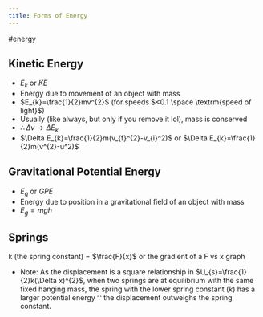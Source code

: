 ```yaml
---
title: Forms of Energy
---
```

#energy

## Kinetic Energy
- $E_{k}$ or $KE$
- Energy due to movement of an object with mass
- $E_{k}=\frac{1}{2}mv^{2}$ (for speeds $<0.1 \space \textrm{speed of light}$)
- Usually (like always, but only if you remove it lol), mass is conserved
- $\therefore \Delta v \rightarrow \Delta E_{k}$
- $\Delta E_{k}=\frac{1}{2}m(v_{f}^{2}-v_{i}^2)$ or $\Delta E_{k}=\frac{1}{2}m(v^{2}-u^2)$

## Gravitational Potential Energy
- $E_{g}$ or $GPE$
- Energy due to position in a gravitational field of an object with mass
- $E_{g}=mgh$
## Springs
k (the spring constant) = $\frac{F}{x}$ or the gradient of a F vs x graph
- Note: As the displacement is a square relationship in $U_{s}=\frac{1}{2}k(\Delta x)^{2}$, when two springs are at equilibrium with the same fixed hanging mass, the spring with the lower spring constant ($k$) has a larger potential energy $\because$ the displacement outweighs the spring constant.